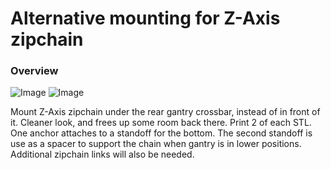 # Alternative mounting for Z-Axis zipchain

### Overview
![Image](./AltZChain1.PNG)
![Image](./AltZChain2.PNG)

Mount Z-Axis zipchain under the rear gantry crossbar, instead of in front of it.  Cleaner look,
and frees up some room back there.  Print 2 of each STL.  One anchor attaches to a standoff for
the bottom.  The second standoff is use as a spacer to support the chain when gantry is in lower
positions.  Additional zipchain links will also be needed.

